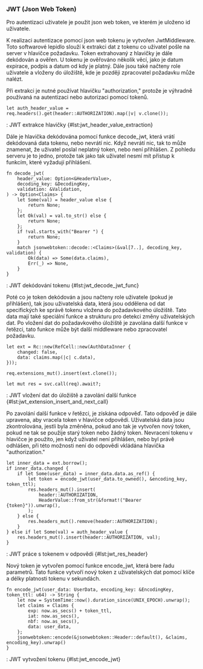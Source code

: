 
### JWT (Json Web Token)

Pro autentizaci uživatele je použit json web token, ve kterém je uloženo id uživatele.

K realizaci autentizace pomocí json web tokenu je vytvořen JwtMiddleware.
Toto softwarové lepidlo slouží k extrakci dat z tokenu co uživatel pošle na server v hlavičce požadavku.
Token extrahovaný z hlavičky je dále dekódován a ověřen.
U tokenu je ověřováno několik věcí, jako je datum expirace, podpis a datum od kdy je platný.
Dále jsou také načteny role uživatele a vloženy do úložiště, kde je později zpracovatel požadavku může nalézt.

Při extrakci je nutné používat hlavičku "authorization," protože je výhradně používaná na autentizaci nebo autorizaci pomocí tokenů.

```{.rust .linenos}
let auth_header_value = req.headers().get(header::AUTHORIZATION).map(|v| v.clone());
```

: JWT extrakce hlavičky {#lst:jwt_header_value_extraction}

Dále je hlavička dekódována pomocí funkce decode_jwt, která vrátí dekódovaná data tokenu, nebo nevrátí nic.
Když nevrátí nic, tak to může znamenat, že uživatel poslal neplatný token, nebo není přihlášen.
Z pohledu serveru je to jedno, protože tak jako tak uživatel nesmí mít přístup k funkcím, které vyžadují přihlášení.

```{.rust .linenos}
fn decode_jwt(
    header_value: Option<&HeaderValue>,
    decoding_key: &DecodingKey,
    validation: &Validation,
) -> Option<Claims> {
    let Some(val) = header_value else {
        return None;
    };
    let Ok(val) = val.to_str() else {
        return None;
    };
    if !val.starts_with("Bearer ") {
        return None;
    }
    match jsonwebtoken::decode::<Claims>(&val[7..], decoding_key, validation) {
        Ok(data) => Some(data.claims),
        Err(_) => None,
    }
}
```

: JWT dekódování tokenu {#lst:jwt_decode_jwt_func}

Poté co je token dekódován a jsou načteny role uživatele (pokud je přihlášen),
tak jsou uživatelská data, která jsou oddělena od dat specifických ke správě tokenu vložena do požadavkového úložiště.
Tato data mají také speciální funkce a strukturu pro detekci změny uživatelských dat.
Po vložení dat do požadavkového úložiště je zavolána další funkce v řetězci,
tato funkce může být další middleware nebo zpracovatel požadavku.

```{.rust .linenos}
let ext = Rc::new(RefCell::new(AuthDataInner {
    changed: false,
    data: claims.map(|c| c.data),
}));

req.extensions_mut().insert(ext.clone());

let mut res = svc.call(req).await?;
```

: JWT vložení dat do úložiště a zavolání další funkce {#lst:jwt_extension_insert_and_next_call}

Po zavolání další funkce v řetězci, je získána odpověď.
Tato odpověď je dále upravena, aby vracela token v hlavičce odpovědi.
Uživatelská data jsou zkontrolována, jestli byla změněna,
pokud ano tak je vytvořen nový token,
pokud ne tak se použije starý token nebo žádný token.
Nevracení tokenu v hlavičce je použito, jen když uživatel není přihlášen, nebo byl právě odhlášen,
při této možnosti není do odpovědi vkládána hlavička "authorization."

```{.rust .linenos}
let inner_data = ext.borrow();
if inner_data.changed {
    if let Some(user_data) = inner_data.data.as_ref() {
        let token = encode_jwt(user_data.to_owned(), &encoding_key, token_ttl);
        res.headers_mut().insert(
            header::AUTHORIZATION,
            HeaderValue::from_str(&format!("Bearer {token}")).unwrap(),
        );
    } else {
        res.headers_mut().remove(header::AUTHORIZATION);
    }
} else if let Some(val) = auth_header_value {
    res.headers_mut().insert(header::AUTHORIZATION, val);
}
```

: JWT práce s tokenem v odpovědi {#lst:jwt_res_header}

Nový token je vytvořen pomocí funkce encode_jwt, která bere řadu parametrů.
Tato funkce vytvoří nový token z uživatelských dat pomocí klíče a délky platnosti tokenu v sekundách.

```{.rust .linenos}
fn encode_jwt(user_data: UserData, encoding_key: &EncodingKey, token_ttl: u64) -> String {
    let now = SystemTime::now().duration_since(UNIX_EPOCH).unwrap();
    let claims = Claims {
        exp: now.as_secs() + token_ttl,
        iat: now.as_secs(),
        nbf: now.as_secs(),
        data: user_data,
    };
    jsonwebtoken::encode(&jsonwebtoken::Header::default(), &claims, encoding_key).unwrap()
}
```

: JWT vytvožení tokenu {#lst:jwt_encode_jwt}

